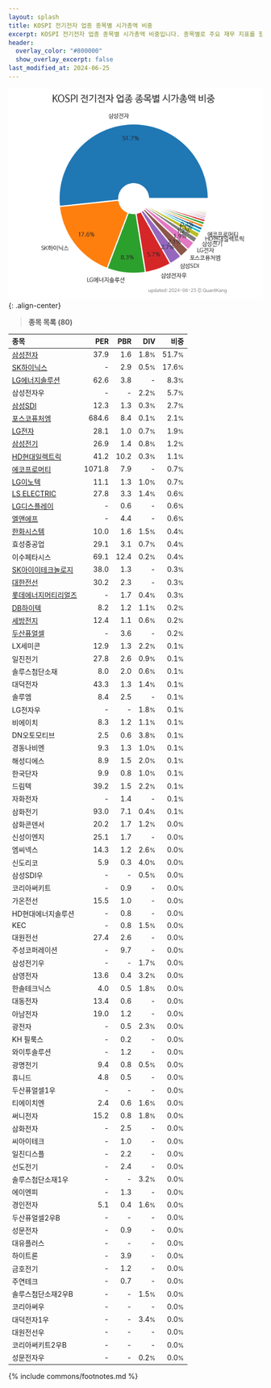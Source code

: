 ```yaml
---
layout: splash
title: KOSPI 전기전자 업종 종목별 시가총액 비중
excerpt: KOSPI 전기전자 업종 종목별 시가총액 비중입니다. 종목별로 주요 재무 지표를 함께 표시합니다.
header:
  overlay_color: "#800000"
  show_overlay_excerpt: false
last_modified_at: 2024-06-25
---
```



![KOSPI 전기전자 업종 종목별 시가총액 비중](/stats/sector/images/kospi_업종_전기전자_종목.png){: .align-center}


> **종목 목록 (80)**<a id="list"></a>

| **종목** | **PER** | **PBR** | **DIV** | **비중** |
| :------- | ------: | ------: | ------: | -------: |
| [삼성전자](/005930/) | 37.9 | 1.6 | 1.8<small>%</small> | 51.7<small>%</small> |
| [SK하이닉스](/000660/) | - | 2.9 | 0.5<small>%</small> | 17.6<small>%</small> |
| [LG에너지솔루션](/373220/) | 62.6 | 3.8 | - | 8.3<small>%</small> |
| 삼성전자우 | - | - | 2.2<small>%</small> | 5.7<small>%</small> |
| [삼성SDI](/006400/) | 12.3 | 1.3 | 0.3<small>%</small> | 2.7<small>%</small> |
| [포스코퓨처엠](/003670/) | 684.6 | 8.4 | 0.1<small>%</small> | 2.1<small>%</small> |
| [LG전자](/066570/) | 28.1 | 1.0 | 0.7<small>%</small> | 1.9<small>%</small> |
| [삼성전기](/009150/) | 26.9 | 1.4 | 0.8<small>%</small> | 1.2<small>%</small> |
| [HD현대일렉트릭](/267260/) | 41.2 | 10.2 | 0.3<small>%</small> | 1.1<small>%</small> |
| [에코프로머티](/450080/) | 1071.8 | 7.9 | - | 0.7<small>%</small> |
| [LG이노텍](/011070/) | 11.1 | 1.3 | 1.0<small>%</small> | 0.7<small>%</small> |
| [LS ELECTRIC](/010120/) | 27.8 | 3.3 | 1.4<small>%</small> | 0.6<small>%</small> |
| [LG디스플레이](/034220/) | - | 0.6 | - | 0.6<small>%</small> |
| [엘앤에프](/066970/) | - | 4.4 | - | 0.6<small>%</small> |
| [한화시스템](/272210/) | 10.0 | 1.6 | 1.5<small>%</small> | 0.4<small>%</small> |
| 효성중공업 | 29.1 | 3.1 | 0.7<small>%</small> | 0.4<small>%</small> |
| 이수페타시스 | 69.1 | 12.4 | 0.2<small>%</small> | 0.4<small>%</small> |
| [SK아이이테크놀로지](/361610/) | 38.0 | 1.3 | - | 0.3<small>%</small> |
| [대한전선](/001440/) | 30.2 | 2.3 | - | 0.3<small>%</small> |
| [롯데에너지머티리얼즈](/020150/) | - | 1.7 | 0.4<small>%</small> | 0.3<small>%</small> |
| [DB하이텍](/000990/) | 8.2 | 1.2 | 1.1<small>%</small> | 0.2<small>%</small> |
| [세방전지](/004490/) | 12.4 | 1.1 | 0.6<small>%</small> | 0.2<small>%</small> |
| [두산퓨얼셀](/336260/) | - | 3.6 | - | 0.2<small>%</small> |
| LX세미콘 | 12.9 | 1.3 | 2.2<small>%</small> | 0.1<small>%</small> |
| 일진전기 | 27.8 | 2.6 | 0.9<small>%</small> | 0.1<small>%</small> |
| 솔루스첨단소재 | 8.0 | 2.0 | 0.6<small>%</small> | 0.1<small>%</small> |
| 대덕전자 | 43.3 | 1.3 | 1.4<small>%</small> | 0.1<small>%</small> |
| 솔루엠 | 8.4 | 2.5 | - | 0.1<small>%</small> |
| LG전자우 | - | - | 1.8<small>%</small> | 0.1<small>%</small> |
| 비에이치 | 8.3 | 1.2 | 1.1<small>%</small> | 0.1<small>%</small> |
| DN오토모티브 | 2.5 | 0.6 | 3.8<small>%</small> | 0.1<small>%</small> |
| 경동나비엔 | 9.3 | 1.3 | 1.0<small>%</small> | 0.1<small>%</small> |
| 해성디에스 | 8.9 | 1.5 | 2.0<small>%</small> | 0.1<small>%</small> |
| 한국단자 | 9.9 | 0.8 | 1.0<small>%</small> | 0.1<small>%</small> |
| 드림텍 | 39.2 | 1.5 | 2.2<small>%</small> | 0.1<small>%</small> |
| 자화전자 | - | 1.4 | - | 0.1<small>%</small> |
| 삼화전기 | 93.0 | 7.1 | 0.4<small>%</small> | 0.1<small>%</small> |
| 삼화콘덴서 | 20.2 | 1.7 | 1.2<small>%</small> | 0.0<small>%</small> |
| 신성이엔지 | 25.1 | 1.7 | - | 0.0<small>%</small> |
| 엠씨넥스 | 14.3 | 1.2 | 2.6<small>%</small> | 0.0<small>%</small> |
| 신도리코 | 5.9 | 0.3 | 4.0<small>%</small> | 0.0<small>%</small> |
| 삼성SDI우 | - | - | 0.5<small>%</small> | 0.0<small>%</small> |
| 코리아써키트 | - | 0.9 | - | 0.0<small>%</small> |
| 가온전선 | 15.5 | 1.0 | - | 0.0<small>%</small> |
| HD현대에너지솔루션 | - | 0.8 | - | 0.0<small>%</small> |
| KEC | - | 0.8 | 1.5<small>%</small> | 0.0<small>%</small> |
| 대원전선 | 27.4 | 2.6 | - | 0.0<small>%</small> |
| 주성코퍼레이션 | - | 9.7 | - | 0.0<small>%</small> |
| 삼성전기우 | - | - | 1.7<small>%</small> | 0.0<small>%</small> |
| 삼영전자 | 13.6 | 0.4 | 3.2<small>%</small> | 0.0<small>%</small> |
| 한솔테크닉스 | 4.0 | 0.5 | 1.8<small>%</small> | 0.0<small>%</small> |
| 대동전자 | 13.4 | 0.6 | - | 0.0<small>%</small> |
| 아남전자 | 19.0 | 1.2 | - | 0.0<small>%</small> |
| 광전자 | - | 0.5 | 2.3<small>%</small> | 0.0<small>%</small> |
| KH 필룩스 | - | 0.2 | - | 0.0<small>%</small> |
| 와이투솔루션 | - | 1.2 | - | 0.0<small>%</small> |
| 광명전기 | 9.4 | 0.8 | 0.5<small>%</small> | 0.0<small>%</small> |
| 휴니드 | 4.8 | 0.5 | - | 0.0<small>%</small> |
| 두산퓨얼셀1우 | - | - | - | 0.0<small>%</small> |
| 티에이치엔 | 2.4 | 0.6 | 1.6<small>%</small> | 0.0<small>%</small> |
| 써니전자 | 15.2 | 0.8 | 1.8<small>%</small> | 0.0<small>%</small> |
| 삼화전자 | - | 2.5 | - | 0.0<small>%</small> |
| 씨아이테크 | - | 1.0 | - | 0.0<small>%</small> |
| 일진디스플 | - | 2.2 | - | 0.0<small>%</small> |
| 선도전기 | - | 2.4 | - | 0.0<small>%</small> |
| 솔루스첨단소재1우 | - | - | 3.2<small>%</small> | 0.0<small>%</small> |
| 에이엔피 | - | 1.3 | - | 0.0<small>%</small> |
| 경인전자 | 5.1 | 0.4 | 1.6<small>%</small> | 0.0<small>%</small> |
| 두산퓨얼셀2우B | - | - | - | 0.0<small>%</small> |
| 성문전자 | - | 0.9 | - | 0.0<small>%</small> |
| 대유플러스 | - | - | - | 0.0<small>%</small> |
| 하이트론 | - | 3.9 | - | 0.0<small>%</small> |
| 금호전기 | - | 1.2 | - | 0.0<small>%</small> |
| 주연테크 | - | 0.7 | - | 0.0<small>%</small> |
| 솔루스첨단소재2우B | - | - | 1.5<small>%</small> | 0.0<small>%</small> |
| 코리아써우 | - | - | - | 0.0<small>%</small> |
| 대덕전자1우 | - | - | 3.4<small>%</small> | 0.0<small>%</small> |
| 대원전선우 | - | - | - | 0.0<small>%</small> |
| 코리아써키트2우B | - | - | - | 0.0<small>%</small> |
| 성문전자우 | - | - | 0.2<small>%</small> | 0.0<small>%</small> |

{% include commons/footnotes.md %}